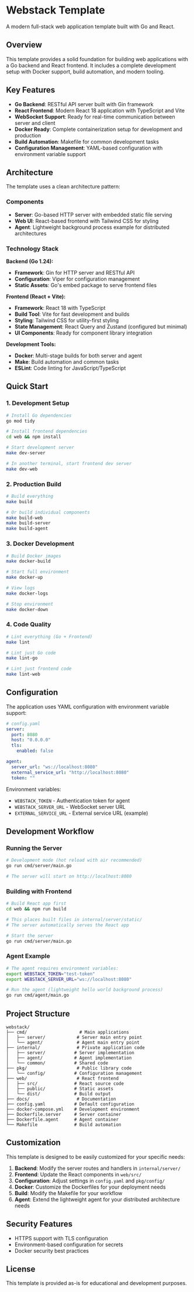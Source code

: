 # Webstack Template

A modern full-stack web application template built with Go and React.

## Overview

This template provides a solid foundation for building web applications with a Go backend and React frontend. It includes a complete development setup with Docker support, build automation, and modern tooling.

## Key Features

- **Go Backend**: RESTful API server built with Gin framework
- **React Frontend**: Modern React 18 application with TypeScript and Vite
- **WebSocket Support**: Ready for real-time communication between server and client
- **Docker Ready**: Complete containerization setup for development and production
- **Build Automation**: Makefile for common development tasks
- **Configuration Management**: YAML-based configuration with environment variable support

## Architecture

The template uses a clean architecture pattern:

### Components

- **Server**: Go-based HTTP server with embedded static file serving
- **Web UI**: React-based frontend with Tailwind CSS for styling
- **Agent**: Lightweight background process example for distributed architectures

### Technology Stack

**Backend (Go 1.24):**
- **Framework**: Gin for HTTP server and RESTful API
- **Configuration**: Viper for configuration management
- **Static Assets**: Go's embed package to serve frontend files

**Frontend (React + Vite):**
- **Framework**: React 18 with TypeScript
- **Build Tool**: Vite for fast development and builds
- **Styling**: Tailwind CSS for utility-first styling
- **State Management**: React Query and Zustand (configured but minimal)
- **UI Components**: Ready for component library integration

**Development Tools:**
- **Docker**: Multi-stage builds for both server and agent
- **Make**: Build automation and common tasks
- **ESLint**: Code linting for JavaScript/TypeScript

## Quick Start

### 1. Development Setup

```bash
# Install Go dependencies
go mod tidy

# Install frontend dependencies
cd web && npm install

# Start development server
make dev-server

# In another terminal, start frontend dev server
make dev-web
```

### 2. Production Build

```bash
# Build everything
make build

# Or build individual components
make build-web
make build-server
make build-agent
```

### 3. Docker Development

```bash
# Build Docker images
make docker-build

# Start full environment
make docker-up

# View logs
make docker-logs

# Stop environment
make docker-down
```

### 4. Code Quality

```bash
# Lint everything (Go + Frontend)
make lint

# Lint just Go code
make lint-go

# Lint just frontend code
make lint-web
```

## Configuration

The application uses YAML configuration with environment variable support:

```yaml
# config.yaml
server:
  port: 8080
  host: "0.0.0.0"
  tls:
    enabled: false

agent:
  server_url: "ws://localhost:8080"
  external_service_url: "http://localhost:8080"
  token: ""
```

Environment variables:
- `WEBSTACK_TOKEN` - Authentication token for agent
- `WEBSTACK_SERVER_URL` - WebSocket server URL
- `EXTERNAL_SERVICE_URL` - External service URL (example)

## Development Workflow

### Running the Server
```bash
# Development mode (hot reload with air recommended)
go run cmd/server/main.go

# The server will start on http://localhost:8080
```

### Building with Frontend
```bash
# Build React app first
cd web && npm run build

# This places built files in internal/server/static/
# The server automatically serves the React app

# Start the server
go run cmd/server/main.go
```

### Agent Example
```bash
# The agent requires environment variables:
export WEBSTACK_TOKEN="test-token"
export WEBSTACK_SERVER_URL="ws://localhost:8080"

# Run the agent (lightweight hello world background process)
go run cmd/agent/main.go
```

## Project Structure

```
webstack/
├── cmd/                    # Main applications
│   ├── server/            # Server main entry point
│   └── agent/             # Agent main entry point
├── internal/              # Private application code
│   ├── server/           # Server implementation
│   ├── agent/            # Agent implementation
│   └── common/           # Shared code
├── pkg/                   # Public library code
│   └── config/           # Configuration management
├── web/                   # React frontend
│   ├── src/              # React source code
│   ├── public/           # Static assets
│   └── dist/             # Build output
├── docs/                  # Documentation
├── config.yaml           # Default configuration
├── docker-compose.yml    # Development environment
├── Dockerfile.server     # Server container
├── Dockerfile.agent      # Agent container
└── Makefile              # Build automation
```

## Customization

This template is designed to be easily customized for your specific needs:

1. **Backend**: Modify the server routes and handlers in `internal/server/`
2. **Frontend**: Update the React components in `web/src/`
3. **Configuration**: Adjust settings in `config.yaml` and `pkg/config/`
4. **Docker**: Customize the Dockerfiles for your deployment needs
5. **Build**: Modify the Makefile for your workflow
6. **Agent**: Extend the lightweight agent for your distributed architecture needs

## Security Features

- HTTPS support with TLS configuration
- Environment-based configuration for secrets
- Docker security best practices

## License

This template is provided as-is for educational and development purposes.